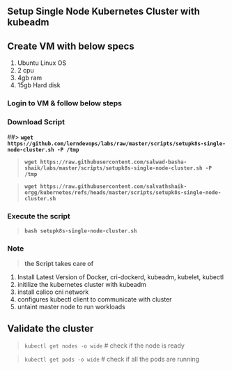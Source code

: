 ## Setup Single Node Kubernetes Cluster with kubeadm

## Create VM with below specs
1) Ubuntu Linux OS
2) 2 cpu
3) 4gb ram
4) 15gb Hard disk

### Login to VM & follow below steps 

### Download Script 

##> **`wget https://github.com/lerndevops/labs/raw/master/scripts/setupk8s-single-node-cluster.sh -P /tmp`**

> **`wget https://raw.githubusercontent.com/salwad-basha-shaik/labs/master/scripts/setupk8s-single-node-cluster.sh -P /tmp`**

> **`wget https://raw.githubusercontent.com/salvathshaik-orgg/kubernetes/refs/heads/master/scripts/setupk8s-single-node-cluster.sh`**

### Execute the script 

> **`bash setupk8s-single-node-cluster.sh`**

### Note

> **the Script takes care of**

1) Install Latest Version of Docker, cri-dockerd, kubeadm, kubelet, kubectl
2) initilize the kubernetes cluster with kubeadm
3) install calico cni network
4) configures kubectl client to communicate with cluster 
5) untaint master node to run workloads

## Validate the cluster  

> `kubectl get nodes -o wide` # check if the node is ready

> `kubectl get pods -o wide` # check if all the pods are running 
